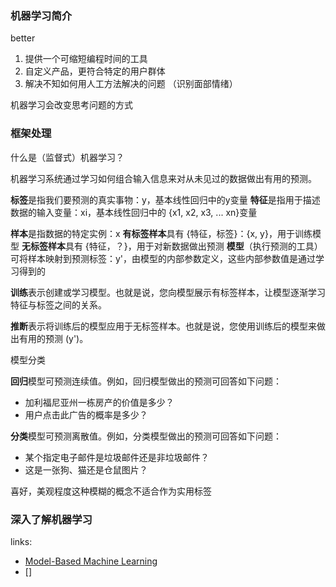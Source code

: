 ### 机器学习简介
better

1. 提供一个可缩短编程时间的工具
2. 自定义产品，更符合特定的用户群体
3. 解决不知如何用人工方法解决的问题 （识别面部情绪）


机器学习会改变思考问题的方式

### 框架处理

什么是（监督式）机器学习？

机器学习系统通过学习如何组合输入信息来对从未见过的数据做出有用的预测。


**标签**是指我们要预测的真实事物：y，基本线性回归中的y变量
**特征**是指用于描述数据的输入变量：xi，基本线性回归中的 {x1, x2, x3, ... xn}变量

**样本**是指数据的特定实例：x
**有标签样本**具有 {特征，标签}：{x, y}，用于训练模型
**无标签样本**具有 {特征，？}，用于对新数据做出预测
**模型**（执行预测的工具）可将样本映射到预测标签：y'，由模型的内部参数定义，这些内部参数值是通过学习得到的

**训练**表示创建或学习模型。也就是说，您向模型展示有标签样本，让模型逐渐学习特征与标签之间的关系。

**推断**表示将训练后的模型应用于无标签样本。也就是说，您使用训练后的模型来做出有用的预测 (y')。


模型分类

**回归**模型可预测连续值。例如，回归模型做出的预测可回答如下问题：

- 加利福尼亚州一栋房产的价值是多少？
- 用户点击此广告的概率是多少？

**分类**模型可预测离散值。例如，分类模型做出的预测可回答如下问题：

- 某个指定电子邮件是垃圾邮件还是非垃圾邮件？
- 这是一张狗、猫还是仓鼠图片？


喜好，美观程度这种模糊的概念不适合作为实用标签


### 深入了解机器学习



links: 

- [Model-Based Machine Learning](http://mbmlbook.com/index.html)
- []